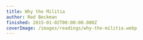 ```yaml
---
title: Why the Militia
author: Red Beckman
finished: 2015-01-02T00:00:00.000Z
coverImage: /images/readings/why-the-militia.webp
---
```


